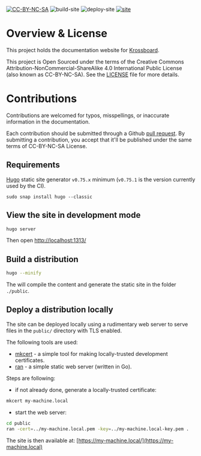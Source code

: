 [![CC-BY-NC-SA](https://licensebuttons.net/l/by-nc-sa/3.0/88x31.png)](LICENSE.md)
![build-site](https://github.com/2-alchemists/krossboard-docs/workflows/build%20site/badge.svg)
![deploy-site](https://github.com/2-alchemists/krossboard-docs/workflows/deploy%20site/badge.svg)
[![site](https://img.shields.io/badge/%F0%9F%8C%8E-site-blue?style=flat)](https://krossboard.app/)

# Overview & License

This project holds the documentation website for [Krossboard](https://krossboard.app/).

This project is Open Sourced under the terms of the Creative Commons Attribution-NonCommercial-ShareAlike 4.0 International Public License (also known as CC-BY-NC-SA). See the [LICENSE](LICENSE.md) file for more details.

# Contributions

Contributions are welcomed for typos, misspellings, or inaccurate information in the documentation.

Each contribution should be submitted through a Github [pull request](https://github.com/2-alchemists/krossboard-docs/pulls). By submitting a contribution, you accept that it'll be published under the same terms of CC-BY-NC-SA License.

## Requirements

[Hugo](https://gohugo.io/) static site generator `v0.75.x` minimum (`v0.75.1` is the version currently used by the CI).

```
sudo snap install hugo --classic
```

## View the site in development mode

```sh
hugo server
```

Then open [http://localhost:1313/](http://localhost:1313/)

## Build a distribution

```sh
hugo --minify
```

The will compile the content and generate the static site in the folder `./public`.

## Deploy a distribution locally

The site can be deployed locally using a rudimentary web server to serve files in the `public/` directory with TLS enabled.

The following tools are used:

- [mkcert](https://github.com/FiloSottile/mkcert) - a simple tool for making locally-trusted development certificates.
- [ran](https://github.com/m3ng9i/ran) - a simple static web server (written in Go).

Steps are following:

- if not already done, generate a locally-trusted certificate:

```sh
mkcert my-machine.local
```

- start the web server:

```sh
cd public
ran -cert=../my-machine.local.pem -key=../my-machine.local-key.pem .
```

The site is then available at: [https://my-machine.local/](https://my-machine.local)
